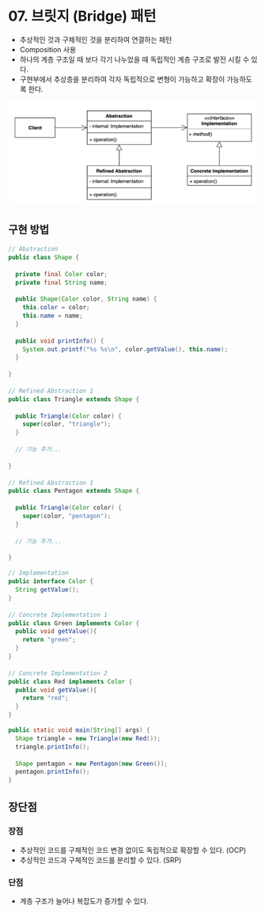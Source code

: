 # 07. 브릿지 (Bridge) 패턴

- 추상적인 것과 구체적인 것을 분리하여 연결하는 패턴
- Composition 사용
- 하나의 계층 구조일 때 보다 각기 나누었을 때 독립적인 계층 구조로 발전 시킬 수 있다.
- 구현부에서 추상층을 분리하여 각자 독립적으로 변형이 가능하고 확장이 가능하도록 한다.

![07.png](../images/07.png)

## 구현 방법

```java
// Abstraction
public class Shape {

  private final Color color;
  private final String name;

  public Shape(Color color, String name) {
    this.color = color;
    this.name = name;
  }

  public void printInfo() {
    System.out.printf("%s %s\n", color.getValue(), this.name);
  }
  
}

// Refined Abstraction 1
public class Triangle extends Shape {

  public Triangle(Color color) {
    super(color, "triangle");
  }

  // 기능 추가...
  
}

// Refined Abstraction 1
public class Pentagon extends Shape {

  public Triangle(Color color) {
    super(color, "pentagon");
  }

  // 기능 추가...

}
```

```java
// Implementation
public interface Color {
  String getValue();
}

// Concrete Implementation 1
public class Green implements Color {
  public void getValue(){
    return "green";
  }
}

// Concrete Implementation 2
public class Red implements Color {
  public void getValue(){
    return "red";
  }
}
```

```java
public static void main(String[] args) {
  Shape triangle = new Triangle(new Red());
  triangle.printInfo();

  Shape pentagon = new Pentagon(new Green());
  pentagon.printInfo();
}
```

## 장단점

### 장점

- 추상적인 코드를 구체적인 코드 변경 없이도 독립적으로 확장할 수 있다. (OCP)
- 추상적인 코드과 구체적인 코드를 분리할 수 있다. (SRP)

### 단점

- 계층 구조가 늘어나 복잡도가 증가할 수 있다.
